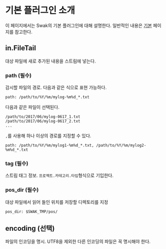 # 기본 플러그인 소개

이 페이지에서는 Swak의 기본 플러그인에 대해 설명한다. 일반적인 내용은 [기본](https://github.com/haje01/swak/README.md) 페이지를 참고한다.

## in.FileTail
대상 파일에 새로 추가된 내용을 스트림에 넣는다.

### path (필수)
감시할 파일의 경로. 다음과 같은 식으로 표현 가능하다.

    path: /path/to/%Y/%m/mylog-%m%d_*.txt

다음과 같은 파일이 선택된다.

    /path/to/2017/06/mylog-0617_1.txt
    /path/to/2017/06/mylog-0617_2.txt
    ...

`,`를 사용해 하나 이상의 경로를 지정할 수 있다.

    path: /path/to/%Y/%m/mylog1-%m%d_*.txt, /path/to/%Y/%m/mylog2-%m%d_*.txt

### tag (필수)
스트림 태그 정보. `프로젝트.카테고리.타입`형식으로 기입한다.

### pos_dir (필수)
대상 파일에서 읽어 들인 위치를 저장할 디렉토리를 지정

    pos_dir: $SWAK_TMP/pos/

## encoding (선택)
파일의 인코딩을 명시. UTF8을 제외한 다른 인코딩의 파일은 꼭 명시해야 한다.

